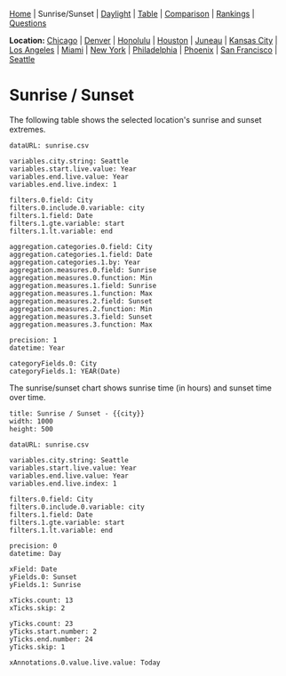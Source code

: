 [Home](#url=README.md) |
Sunrise/Sunset |
[Daylight](#url=daylight.md) |
[Table](#url=daylight-table.md) |
[Comparison](#url=compare.md) |
[Rankings](#url=daylight-rank.md) |
[Questions](#url=questions.md)

**Location:**
[Chicago](#variables.city.string=Chicago) |
[Denver](#variables.city.string=Denver) |
[Honolulu](#variables.city.string=Honolulu) |
[Houston](#variables.city.string=Houston) |
[Juneau](#variables.city.string=Juneau) |
[Kansas City](#variables.city.string=Kansas%20City) |
[Los Angeles](#variables.city.string=Los%20Angeles) |
[Miami](#variables.city.string=Miami) |
[New York](#variables.city.string=New%20York) |
[Philadelphia](#variables.city.string=Philadelphia) |
[Phoenix](#variables.city.string=Phoenix) |
[San Francisco](#variables.city.string=San%20Francisco) |
[Seattle](#variables.city.string=Seattle)


# Sunrise / Sunset

The following table shows the selected location's sunrise and sunset extremes.

~~~ data-table
dataURL: sunrise.csv

variables.city.string: Seattle
variables.start.live.value: Year
variables.end.live.value: Year
variables.end.live.index: 1

filters.0.field: City
filters.0.include.0.variable: city
filters.1.field: Date
filters.1.gte.variable: start
filters.1.lt.variable: end

aggregation.categories.0.field: City
aggregation.categories.1.field: Date
aggregation.categories.1.by: Year
aggregation.measures.0.field: Sunrise
aggregation.measures.0.function: Min
aggregation.measures.1.field: Sunrise
aggregation.measures.1.function: Max
aggregation.measures.2.field: Sunset
aggregation.measures.2.function: Min
aggregation.measures.3.field: Sunset
aggregation.measures.3.function: Max

precision: 1
datetime: Year

categoryFields.0: City
categoryFields.1: YEAR(Date)
~~~

The sunrise/sunset chart shows sunrise time (in hours) and sunset time over time.

~~~ line-chart
title: Sunrise / Sunset - {{city}}
width: 1000
height: 500

dataURL: sunrise.csv

variables.city.string: Seattle
variables.start.live.value: Year
variables.end.live.value: Year
variables.end.live.index: 1

filters.0.field: City
filters.0.include.0.variable: city
filters.1.field: Date
filters.1.gte.variable: start
filters.1.lt.variable: end

precision: 0
datetime: Day

xField: Date
yFields.0: Sunset
yFields.1: Sunrise

xTicks.count: 13
xTicks.skip: 2

yTicks.count: 23
yTicks.start.number: 2
yTicks.end.number: 24
yTicks.skip: 1

xAnnotations.0.value.live.value: Today
~~~
